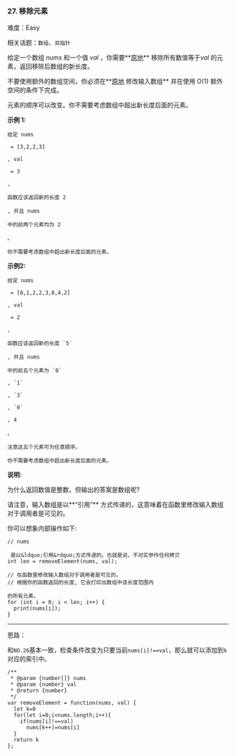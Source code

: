### 27. 移除元素

难度：Easy

相关话题：`数组`、`双指针`

给定一个数组 *nums* 和一个值 *val* ，你需要**[原地](https://baike.baidu.com/item/%E5%8E%9F%E5%9C%B0%E7%AE%97%E6%B3%95)** 移除所有数值等于*val* 的元素，返回移除后数组的新长度。



不要使用额外的数组空间，你必须在**[原地](https://baike.baidu.com/item/%E5%8E%9F%E5%9C%B0%E7%AE%97%E6%B3%95)
修改输入数组** 并在使用 O(1) 额外空间的条件下完成。



元素的顺序可以改变。你不需要考虑数组中超出新长度后面的元素。



**示例 1:** 



```
给定 nums

 = [3,2,2,3]

, val

 = 3

,

函数应该返回新的长度 2

, 并且 nums

中的前两个元素均为 2

。

你不需要考虑数组中超出新长度后面的元素。
```


**示例2:** 



```
给定 nums

 = [0,1,2,2,3,0,4,2]

, val

 = 2

,

函数应该返回新的长度 `5`

, 并且 nums

中的前五个元素为 `0`

, `1`

, `3`

, `0`

, 4

。

注意这五个元素可为任意顺序。

你不需要考虑数组中超出新长度后面的元素。
```


**说明:** 



为什么返回数值是整数，但输出的答案是数组呢?



请注意，输入数组是以**&ldquo;引用&rdquo;** 方式传递的，这意味着在函数里修改输入数组对于调用者是可见的。



你可以想象内部操作如下:



```
// nums

 是以&ldquo;引用&rdquo;方式传递的。也就是说，不对实参作任何拷贝
int len = removeElement(nums, val);

// 在函数里修改输入数组对于调用者是可见的。
// 根据你的函数返回的长度, 它会打印出数组中该长度范围内

的所有元素。
for (int i = 0; i < len; i++) {
  print(nums[i]);
}
```



-----

思路：

和`NO.26`基本一致，检查条件改变为只要当前`nums[i]!==val`，那么就可以添加到`k`对应的索引中。
```
/**
 * @param {number[]} nums
 * @param {number} val
 * @return {number}
 */
var removeElement = function(nums, val) {
  let k=0
  for(let i=0;i<nums.length;i++){
    if(nums[i]!==val)
      nums[k++]=nums[i]
  }
  return k
};
```

